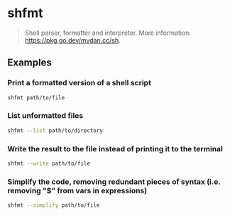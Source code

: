 # shfmt

> Shell parser, formatter and interpreter. More information: <https://pkg.go.dev/mvdan.cc/sh>.

## Examples

### Print a formatted version of a shell script

```bash
shfmt path/to/file
```

### List unformatted files

```bash
shfmt --list path/to/directory
```

### Write the result to the file instead of printing it to the terminal

```bash
shfmt --write path/to/file
```

### Simplify the code, removing redundant pieces of syntax (i.e. removing "$" from vars in expressions)

```bash
shfmt --simplify path/to/file
```
